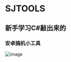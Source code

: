 # SJTOOLS
## 新手学习C#敲出来的
### 安卓搞机小工具
![image](https://user-images.githubusercontent.com/59269350/182824208-8f988fa6-0822-4601-b5e8-f63d9ff60e5c.png)
